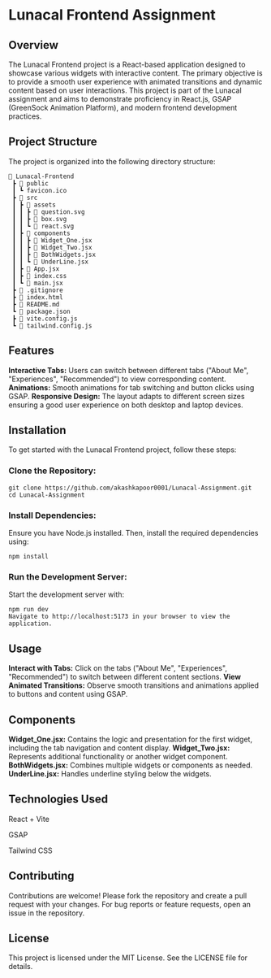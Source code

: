 # Lunacal Frontend Assignment

## Overview

The Lunacal Frontend project is a React-based application designed to showcase various widgets with interactive content. The primary objective is to provide a smooth user experience with animated transitions and dynamic content based on user interactions. This project is part of the Lunacal assignment and aims to demonstrate proficiency in React.js, GSAP (GreenSock Animation Platform), and modern frontend development practices.

## Project Structure
The project is organized into the following directory structure:

```
📂 Lunacal-Frontend
 ┣ 📂 public
 ┃ ┗ favicon.ico
 ┣ 📂 src
 ┃ ┣ 📂 assets
 ┃ ┃ ┣ 📜 question.svg
 ┃ ┃ ┣ 📜 box.svg
 ┃ ┃ ┗ 📜 react.svg
 ┃ ┣ 📂 components
 ┃ ┃ ┣ 📜 Widget_One.jsx
 ┃ ┃ ┣ 📜 Widget_Two.jsx
 ┃ ┃ ┣ 📜 BothWidgets.jsx
 ┃ ┃ ┗ 📜 UnderLine.jsx
 ┃ ┣ 📜 App.jsx
 ┃ ┣ 📜 index.css
 ┃ ┗ 📜 main.jsx
 ┣ 📜 .gitignore
 ┣ 📜 index.html
 ┣ 📜 README.md
 ┗ 📜 package.json
 ┣ 📜 vite.config.js
 ┗ 📜 tailwind.config.js
```

## Features

**Interactive Tabs:** Users can switch between different tabs ("About Me", "Experiences", "Recommended") to view corresponding content.
**Animations:** Smooth animations for tab switching and button clicks using GSAP.
**Responsive Design:** The layout adapts to different screen sizes ensuring a good user experience on both desktop and laptop devices.

## Installation

To get started with the Lunacal Frontend project, follow these steps:

### Clone the Repository:

```
git clone https://github.com/akashkapoor0001/Lunacal-Assignment.git
cd Lunacal-Assignment
```
### Install Dependencies: 

Ensure you have Node.js installed. Then, install the required dependencies using:
```
npm install
```

### Run the Development Server: 

Start the development server with:
```
npm run dev
Navigate to http://localhost:5173 in your browser to view the application.
```

## Usage

**Interact with Tabs:** Click on the tabs ("About Me", "Experiences", "Recommended") to switch between different content sections.
**View Animated Transitions:** Observe smooth transitions and animations applied to buttons and content using GSAP.

## Components
**Widget_One.jsx:** Contains the logic and presentation for the first widget, including the tab navigation and content display.
**Widget_Two.jsx:** Represents additional functionality or another widget component.
**BothWidgets.jsx:** Combines multiple widgets or components as needed.
**UnderLine.jsx:** Handles underline styling below the widgets.

## Technologies Used

React + Vite

GSAP

Tailwind CSS


## Contributing

Contributions are welcome! Please fork the repository and create a pull request with your changes. For bug reports or feature requests, open an issue in the repository.

## License

This project is licensed under the MIT License. See the LICENSE file for details.

